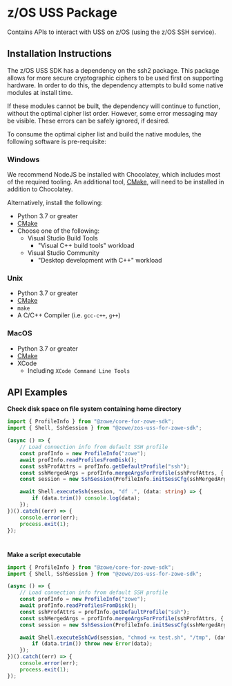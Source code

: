 # z/OS USS Package

Contains APIs to interact with USS on z/OS (using the z/OS SSH service).

## Installation Instructions

The z/OS USS SDK has a dependency on the ssh2 package. This package allows for more secure cryptographic ciphers to be used first on supporting hardware. In order to do this, the dependency attempts to build some native modules at install time.

If these modules cannot be built, the dependency will continue to function, without the optimal cipher list order. However, some error messaging may be visible. These errors can be safely ignored, if desired.

To consume the optimal cipher list and build the native modules, the following software is pre-requisite:

### Windows
We recommend NodeJS be installed with Chocolatey, which includes most of the required tooling. An additional tool, [CMake](https://cmake.org/download/), will need to be installed in addition to Chocolatey.

Alternatively, install the following:

- Python 3.7 or greater
- [CMake](https://cmake.org/download/)
- Choose one of the following:
  - Visual Studio Build Tools
    - "Visual C++ build tools" workload
  - Visual Studio Community
    - "Desktop development with C++" workload

### Unix
- Python 3.7 or greater
- [CMake](https://cmake.org/download/)
- `make`
- A C/C++ Compiler (i.e. `gcc-c++`, `g++`)

### MacOS
- Python 3.7 or greater
- [CMake](https://cmake.org/download/)
- XCode
  - Including `XCode Command Line Tools`

## API Examples

**Check disk space on file system containing home directory**

```typescript
import { ProfileInfo } from "@zowe/core-for-zowe-sdk";
import { Shell, SshSession } from "@zowe/zos-uss-for-zowe-sdk";

(async () => {
    // Load connection info from default SSH profile
    const profInfo = new ProfileInfo("zowe");
    await profInfo.readProfilesFromDisk();
    const sshProfAttrs = profInfo.getDefaultProfile("ssh");
    const sshMergedArgs = profInfo.mergeArgsForProfile(sshProfAttrs, { getSecureVals: true });
    const session = new SshSession(ProfileInfo.initSessCfg(sshMergedArgs.knownArgs));

    await Shell.executeSsh(session, "df .", (data: string) => {
        if (data.trim()) console.log(data);
    });
})().catch((err) => {
    console.error(err);
    process.exit(1);
});
```

#
**Make a script executable**

```typescript
import { ProfileInfo } from "@zowe/core-for-zowe-sdk";
import { Shell, SshSession } from "@zowe/zos-uss-for-zowe-sdk";

(async () => {
    // Load connection info from default SSH profile
    const profInfo = new ProfileInfo("zowe");
    await profInfo.readProfilesFromDisk();
    const sshProfAttrs = profInfo.getDefaultProfile("ssh");
    const sshMergedArgs = profInfo.mergeArgsForProfile(sshProfAttrs, { getSecureVals: true });
    const session = new SshSession(ProfileInfo.initSessCfg(sshMergedArgs.knownArgs));

    await Shell.executeSshCwd(session, "chmod +x test.sh", "/tmp", (data: string) => {
        if (data.trim()) throw new Error(data);
    });
})().catch((err) => {
    console.error(err);
    process.exit(1);
});
```
